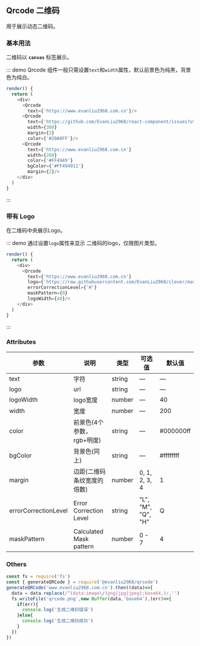 ## Qrcode 二维码

用于展示动态二维码。

### 基本用法

二维码以 **`canvas`** 标签展示。

::: demo Qrcode 组件一般只需设置`text`和`width`属性，默认前景色为纯黑，背景色为纯白。
```js
render() {
  return (
    <div>
      <Qrcode 
        text={'https://www.evanliu2968.com.cn'}/>
      <Qrcode 
        text={'https://github.com/EvanLiu2968/react-component/issues?utf8=%E2%9C%93&q=is%3Aopen'}
        width={300}
        margin={3}
        color={'#20A0FF'}/>
      <Qrcode 
        text={'https://www.evanliu2968.com.cn'}
        width={200}
        color={'#FF4949'}
        bgColor={'#FF494911'}
        margin={2}/>
    </div>
  )
}
```
:::

### 带有 Logo

在二维码中央展示Logo。

::: demo 通过设置`logo`属性来显示 二维码的logo，仅限图片类型。
```js
render() {
  return (
    <div>
      <Qrcode 
        text={'https://www.evanliu2968.com.cn'}
        logo={'https://raw.githubusercontent.com/EvanLiu2968/clover/master/cdn/images/horse.png'}
        errorCorrectionLevel={'H'}
        maskPattern={0}
        logoWidth={40}/>
    </div>
  )
}
```
:::



### Attributes
| 参数      | 说明          | 类型      | 可选值                           | 默认值  |
|---------- |-------------- |---------- |--------------------------------  |-------- |
| text | 字符 | string | — | — |
| logo | url | string | — | — |
| logoWidth | logo宽度 | number | — | 40 |
| width | 宽度 | number | — | 200 |
| color | 前景色(4个参数，rgb+明度) | string | — | #000000ff |
| bgColor | 背景色(同上) | string | — | #ffffffff |
| margin | 边距(二维码条纹宽度的倍数) | number | 0, 1, 2, 3, 4 | 1 |
| errorCorrectionLevel | Error Correction Level | string | "L", "M", "Q", "H" | Q |
| maskPattern | Calculated Mask pattern | number | 0 - 7 | 4 |

### Others
```js
const fs = require('fs')
const { generateQRCode } = require('@evanliu2968/qrcode')
generateQRCode('www.evanliu2968.com.cn').then((data)=>{
  data = data.replace(/^(data:image\/(png|jpg|jpeg);base64,)/,'')
  fs.writeFile('qrcode.png',new Buffer(data,'base64'),(err)=>{
    if(err){
      console.log('生成二维码错误')
    }else{
      console.log('生成二维码成功')
    }
  })
})
```